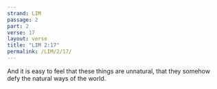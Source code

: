 ```yaml
---
strand: LIM
passage: 2
part: 2
verse: 17
layout: verse
title: "LIM 2:17"
permalink: /LIM/2/17/
---
```

And it is easy to feel that these things are unnatural, that they somehow defy the natural ways of the world.
